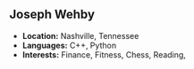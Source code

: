 ## Joseph Wehby
- **Location:** Nashville, Tennessee 
- **Languages:** C++, Python
- **Interests:** Finance, Fitness, Chess, Reading, 
